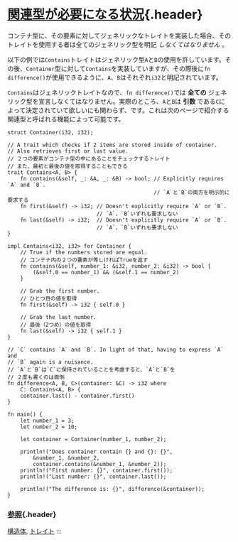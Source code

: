 # [関連型が必要になる状況](#関連型が必要になる状況){.header}

コンテナ型に、その要素に対してジェネリックなトレイトを実装した場合、そのトレイトを使用する者は全てのジェネリック型を明記
*しなくてはなりません* 。

以下の例では`Contains`トレイトはジェネリック型`A`と`B`の使用を許しています。その後、`Container`型に対して`Contains`を実装していますが、その際後に`fn difference()`が使用できるように、`A`、`B`はそれぞれ`i32`と明記されています。

`Contains`はジェネリックトレイトなので、`fn difference()`では **全ての**
ジェネリック型を宣言しなくてはなりません。実際のところ、`A`と`B`は
**引数**
である`C`によって決定されていて欲しいにも関わらず、です。これは次のページで紹介する関連型と呼ばれる機能によって可能です。

    struct Container(i32, i32);

    // A trait which checks if 2 items are stored inside of container.
    // Also retrieves first or last value.
    // ２つの要素がコンテナ型の中にあることをチェックするトレイト
    // また、最初と最後の値を取得することもできる
    trait Contains<A, B> {
        fn contains(&self, _: &A, _: &B) -> bool; // Explicitly requires `A` and `B`.
                                                  // `A`と`B`の両方を明示的に要求する
        fn first(&self) -> i32; // Doesn't explicitly require `A` or `B`.
                                // `A`、`B`いずれも要求しない
        fn last(&self) -> i32;  // Doesn't explicitly require `A` or `B`.
                                // `A`、`B`いずれも要求しない
    }

    impl Contains<i32, i32> for Container {
        // True if the numbers stored are equal.
        // コンテナ内の２つの要素が等しければTrueを返す
        fn contains(&self, number_1: &i32, number_2: &i32) -> bool {
            (&self.0 == number_1) && (&self.1 == number_2)
        }

        // Grab the first number.
        // ひとつ目の値を取得
        fn first(&self) -> i32 { self.0 }

        // Grab the last number.
        // 最後（2つめ）の値を取得
        fn last(&self) -> i32 { self.1 }
    }

    // `C` contains `A` and `B`. In light of that, having to express `A` and
    // `B` again is a nuisance.
    // `A`と`B`は`C`に保持されていることを考慮すると、`A`と`B`を
    // ２度も書くのは面倒
    fn difference<A, B, C>(container: &C) -> i32 where
        C: Contains<A, B> {
        container.last() - container.first()
    }

    fn main() {
        let number_1 = 3;
        let number_2 = 10;

        let container = Container(number_1, number_2);

        println!("Does container contain {} and {}: {}",
            &number_1, &number_2,
            container.contains(&number_1, &number_2));
        println!("First number: {}", container.first());
        println!("Last number: {}", container.last());

        println!("The difference is: {}", difference(&container));
    }

### [参照](#参照){.header}

[構造体](../../custom_types/structs.html), [トレイト](../../trait.html)
:::

